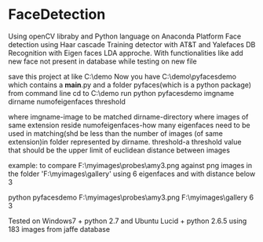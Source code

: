 # FaceDetection
Using openCV libraby and Python language on Anaconda Platform 
Face detection using Haar cascade Training detector 
with AT&T and Yalefaces DB
Recognition with Eigen faces LDA approche. 
With functionalities like add new face not present in database while testing on new file

save this project at like C:\demo
Now you have C:\demo\pyfacesdemo which contains a __main__.py and a folder pyfaces(which is a python package)
from command line
cd to C:\demo 
run python pyfacesdemo imgname dirname numofeigenfaces threshold


where
imgname-image to be matched
dirname-directory where images of same extension reside
numofeigenfaces-how many eigenfaces need to be used in matching(shd be less than the number of images (of same extension)in folder represented by dirname.
threshold-a threshold value that should be the upper limit of euclidean distance between images

example:
to compare F:\myimages\probes\amy3.png against png images in the folder 'F:\myimages\gallery' using 6 eigenfaces and with distance below 3

python pyfacesdemo F:\myimages\probes\amy3.png F:\myimages\gallery 6 3


Tested on Windows7 + python 2.7
and Ubuntu Lucid + python 2.6.5
using 183 images from jaffe database
